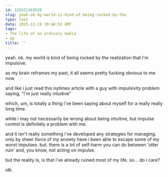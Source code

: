 ```yaml
---
id: 135521363529
slug: yeah-ok-my-world-is-kind-of-being-rocked-by-the
type: text
date: 2015-12-19 19:40:53 GMT
tags:
- the life of an ordinary bakla
- op
title: ''
---
```

yeah. ok. my world is kind of being rocked by the realization that i'm impulsive.

as my brain reframes my past, it all seems pretty fucking obvious to me now.

and like i just read this nytimes article with a guy with impulsivity problem saying, "i'm just really intuitive"

which, um, is totally a thing i've been saying about myself for a really really long time.

while i may not necessarily be wrong about being intuitive, but impulse control is definitely a problem with me.

and it isn't really something i've developed any strategies for managing. only by sheer force of my anxiety have i been able to escape some of my worst impulses. but. there is a lot of self-harm you can do between 'utter ruin' and, you know, not acting on impulse.

but the reality is, is that i've already ruined most of my life. so... do i care?

idk.